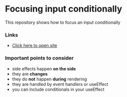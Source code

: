 <div>

<h1>Focusing input conditionally</h1>

<p>

This repository shows how to focus an input conditionally

</p>

</div>

### Links

- [Click here to open site](https://conditional-focus-side-effect.netlify.app/)

### Important points to consider

- side effects happen <strong>on the side</strong>
- they are <strong>changes</strong>
- they do <strong>not</strong> happen <strong>during</strong> rendering
- they are handled by event handlers or useEffect
- you can include conditionals in your useEffect
